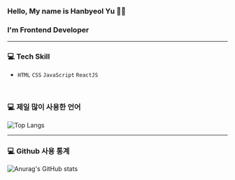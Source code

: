 ### Hello, My name is Hanbyeol Yu 👋👋
### I'm Frontend Developer
---
### 💻 Tech Skill
* `HTML` `CSS` `JavaScript` `ReactJS`
<br>

### 💻 제일 많이 사용한 언어
![Top Langs](https://github-readme-stats.vercel.app/api/top-langs/?username=Rayched&layout=compact)

---

### 💻 Github 사용 통계
![Anurag's GitHub stats](https://github-readme-stats.vercel.app/api?username=Rayched&show_icons=true&theme=dark)
